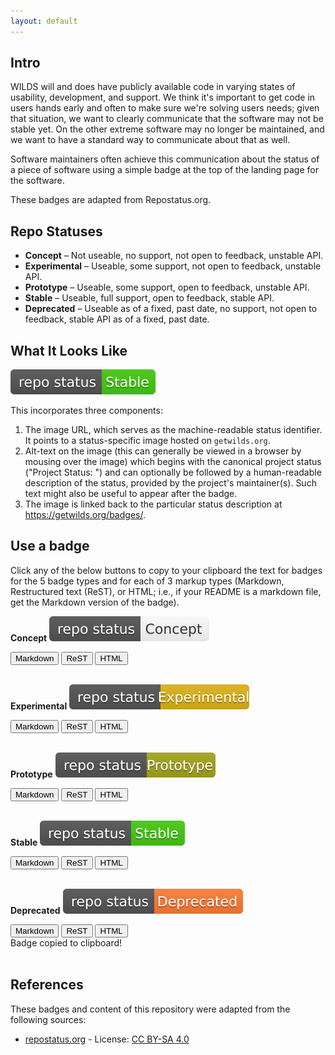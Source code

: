 ```yaml
---
layout: default
---
```


## Intro

WILDS will and does have publicly available code in varying states of usability, development, and support. We think it's important to get code in users hands early and often to make sure we're solving users needs; given that situation, we want to clearly communicate that the software may not be stable yet. On the other extreme software may no longer be maintained, and we want to have a standard way to communicate about that as well.

Software maintainers often achieve this communication about the status of a piece of software using a simple badge at the top of the landing page for the software.

These badges are adapted from Repostatus.org.

## Repo Statuses

* <a name="concept"></a>__Concept__ – Not useable, no support, not open to feedback, unstable API.
* <a name="experimental"></a>__Experimental__ – Useable, some support, not open to feedback, unstable API.
* <a name="prototype"></a>__Prototype__ – Useable, some support, open to feedback, unstable API.
* <a name="stable"></a>__Stable__ – Useable, full support, open to feedback, stable API.
* <a name="deprecated"></a>__Deprecated__ – Useable as of a fixed, past date, no support, not open to feedback, stable API as of a fixed, past date.

## What It Looks Like

[![Project Status: Stable – Useable, full support, open to feedback, stable API.](/badges/stable.svg)](https://getwilds.org/badges/#stable)

This incorporates three components:

1. The image URL, which serves as the machine-readable status identifier. It points to a status-specific image hosted on `getwilds.org`.
2. Alt-text on the image (this can generally be viewed in a browser by mousing over the image) which begins with the canonical project status ("Project Status: <status name>") and can optionally be followed by a human-readable description of the status, provided by the project's maintainer(s). Such text might also be useful to appear after the badge.
3. The image is linked back to the particular status description at <https://getwilds.org/badges/>.

## Use a badge

Click any of the below buttons to copy to your clipboard the text for badges for the 5 badge types and for each of 3 markup types (<a class="btn btn-sm btn-info" role="button">Markdown</a>, Restructured text (<a class="btn btn-sm btn-primary" role="button">ReST</a>), or <a class="btn btn-sm btn-secondary" role="button">HTML</a>; i.e., if your README is a markdown file, get the Markdown version of the badge).

**Concept** [![Project Status: Concept – Not useable, no support, not open to feedback, unstable API.](/badges/concept.svg)](https://getwilds.org/badges/#concept)

<div class="btn-group btn-group-sm" role="group" aria-label="Basic mixed styles example">
  <button type="button" class="btn btn-info" onclick="copysample('concept','md')">Markdown</button>
  <button type="button" class="btn btn-primary" onclick="copysample('concept','rst')">ReST</button>
  <button type="button" class="btn btn-secondary" onclick="copysample('concept','html')">HTML</button>
</div>

<br>

**Experimental** [![Project Status: Experimental – Useable, some support, not open to feedback, unstable API.](/badges/experimental.svg)](https://getwilds.org/badges/#experimental)

<div class="btn-group btn-group-sm" role="group" aria-label="Basic mixed styles example">
  <button type="button" class="btn btn-info" onclick="copysample('experimental','md')">Markdown</button>
  <button type="button" class="btn btn-primary" onclick="copysample('experimental','rst')">ReST</button>
  <button type="button" class="btn btn-secondary" onclick="copysample('experimental','html')">HTML</button>
</div>

<br>

**Prototype** [![Project Status: Prototype – Useable, some support, open to feedback, unstable API.](/badges/prototype.svg)](https://getwilds.org/badges/#prototype)

<div class="btn-group btn-group-sm" role="group" aria-label="Basic mixed styles example">
  <button type="button" class="btn btn-info" onclick="copysample('prototype','md')">Markdown</button>
  <button type="button" class="btn btn-primary" onclick="copysample('prototype','rst')">ReST</button>
  <button type="button" class="btn btn-secondary" onclick="copysample('prototype','html')">HTML</button>
</div>

<br>

**Stable** [![Project Status: Stable – Useable, full support, open to feedback, stable API.](/badges/stable.svg)](https://getwilds.org/badges/#stable)

<div class="btn-group btn-group-sm" role="group" aria-label="Basic mixed styles example">
  <button type="button" class="btn btn-info" onclick="copysample('stable','md')">Markdown</button>
  <button type="button" class="btn btn-primary" onclick="copysample('stable','rst')">ReST</button>
  <button type="button" class="btn btn-secondary" onclick="copysample('stable','html')">HTML</button>
</div>

<br>

**Deprecated** [![Project Status: Deprecated – Useable as of a fixed, past date, no support, not open to feedback, stable API as of a fixed, past date.](/badges/deprecated.svg)](https://getwilds.org/badges/#deprecated)

<div class="btn-group btn-group-sm" role="group" aria-label="Basic mixed styles example">
  <button type="button" class="btn btn-info" onclick="copysample('deprecated','md')">Markdown</button>
  <button type="button" class="btn btn-primary" onclick="copysample('deprecated','rst')">ReST</button>
  <button type="button" class="btn btn-secondary" onclick="copysample('deprecated','html')">HTML</button>
</div>

<div id="notification">Badge copied to clipboard!</div>


<br>


## References

These badges and content of this repository were adapted from the following sources:

- [repostatus.org](https://www.repostatus.org/) - License: [CC BY-SA 4.0](https://creativecommons.org/licenses/by-sa/4.0/)
